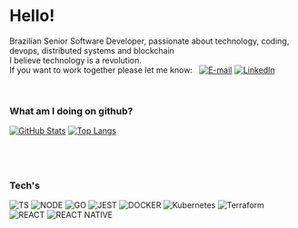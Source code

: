 # Hello!

Brazilian Senior Software Developer, passionate about technology, coding, devops, distributed systems and blockchain<br>
I believe technology is a revolution.<br>
If you want to work together please let me know: &nbsp; [![E-mail](https://user-images.githubusercontent.com/60484585/87349178-411eec80-c52c-11ea-9d7e-1808c0e9a8d2.png)](mailto:caiohalcsik@gmail.com) [![LinkedIn](https://user-images.githubusercontent.com/60484585/87348076-8fcb8700-c52a-11ea-8299-4d71e142afb1.png)](https://www.linkedin.com/in/caio-felix/)

<br>

### What am I doing on github?

[![GitHub Stats](https://github-readme-stats.vercel.app/api?username=chalfel&?count_private=true&show_icons=true&theme=radical&line_height=33,5)](https://github.com/chalfel/github-readme-stats)
[![Top Langs](https://github-readme-stats.vercel.app/api/top-langs/?username=chalfel&langs_count=8&?&theme=radical&hide=java,objective-c,starlark,ruby,html,css&card_width=300)](https://github.com/chalfel/github-readme-stats)

## &nbsp;

### Tech's

![TS](https://img.shields.io/badge/typescript-%23007ACC.svg?&style=for-the-badge&logo=typescript&logoColor=white)
![NODE](https://img.shields.io/badge/node.js-%2343853D.svg?&style=for-the-badge&logo=node.js&logoColor=white)
![GO](https://img.shields.io/badge/go-%2300ADD8.svg?&sctyle=for-the-badge&logo=go&logoColor=white)
![JEST](https://img.shields.io/badge/-jest-%23C21325?&style=for-the-badge&logo=jest&logoColor=white)
![DOCKER](https://img.shields.io/badge/docker-%230db7ed.svg?&style=for-the-badge&logo=docker&logoColor=white)
![Kubernetes](https://img.shields.io/badge/kubernetes-%23326ce5.svg?style=for-the-badge&logo=kubernetes&logoColor=white)
![Terraform](https://img.shields.io/badge/terraform-%235835CC.svg?style=for-the-badge&logo=terraform&logoColor=white)
![REACT](https://img.shields.io/badge/react-%2320232a.svg?&style=for-the-badge&logo=react&logoColor=%2361DAFB)
![REACT NATIVE](https://img.shields.io/badge/react_native-%2320232a.svg?&style=for-the-badge&logo=react&logoColor=%2361DAFB)

## &nbsp;
